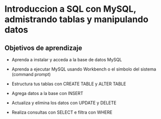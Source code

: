 # Introduccion a SQL con MySQL, admistrando tablas y manipulando datos

## Objetivos de aprendizaje

- Aprenda a instalar y acceda a la base de datos MySQL
  
- Aprenda a ejecutar MySQL usando Workbench o el símbolo del sistema (command prompt)

- Estructura tus tablas con CREATE TABLE y ALTER TABLE

- Agrega datos a la base con INSERT

- Actualiza y elimina los datos con UPDATE y DELETE

- Realiza consultas con SELECT e filtra con WHERE
